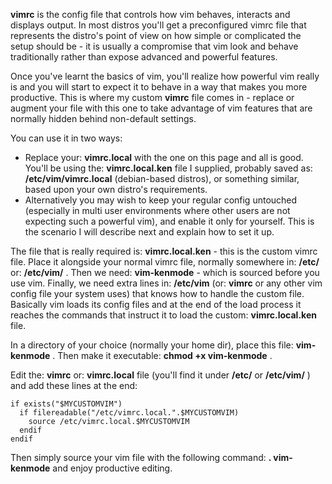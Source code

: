 **vimrc** is the config file that controls how vim behaves, interacts and displays output.
In most distros you'll get a preconfigured vimrc file that represents the distro's point of view on how simple or complicated the setup should be - it is usually a compromise that vim look and behave traditionally rather than expose advanced and powerful features.

Once you've learnt the basics of vim, you'll realize how powerful vim really is and you will start to expect it to behave in a way that makes you more productive.
This is where my custom **vimrc** file comes in - replace or augment your file with this one to take advantage of vim features that are normally hidden behind non-default settings.

You can use it in two ways:
* Replace your:  **vimrc.local**  with the one on this page and all is good. You'll be using the:  **vimrc.local.ken**  file I supplied, probably saved as:  **/etc/vim/vimrc.local**  (debian-based distros), or something similar, based upon your own distro's requirements.
* Alternatively you may wish to keep your regular config untouched (especially in multi user environments where other users are not expecting such a powerful vim), and enable it only for yourself. This is the scenario I will describe next and explain how to set it up.


The file that is really required is:   **vimrc.local.ken**   - this is the custom vimrc file. Place it alongside your normal vimrc file, normally somewhere in:  **/etc/**  or:  **/etc/vim/** .
Then we need: **vim-kenmode**   -  which is sourced before you use vim.
Finally, we need extra lines in:  **/etc/vim**  (or:  **vimrc**  or any other vim config file your system uses) that knows how to handle the custom file.
Basically vim loads its config files and at the end of the load process it reaches the commands that instruct it to load the custom:   **vimrc.local.ken**   file.


In a directory of your choice (normally your home dir), place this file:  **vim-kenmode**   .
Then make it executable:  **chmod +x vim-kenmode**  .


Edit the:  **vimrc**  or: **vimrc.local**  file  (you'll find it under **/etc/**  or  **/etc/vim/** ) and add these lines at the end:


```
if exists("$MYCUSTOMVIM")
  if filereadable("/etc/vimrc.local.".$MYCUSTOMVIM)
    source /etc/vimrc.local.$MYCUSTOMVIM
  endif
endif
```


Then simply source your vim file with the following command:  **. vim-kenmode**  and enjoy productive editing.


